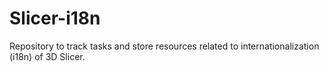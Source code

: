 # Slicer-i18n
Repository to track tasks and store resources related to internationalization (i18n) of 3D Slicer.
